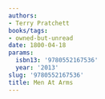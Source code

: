 ```yaml
---
authors:
- Terry Pratchett
books/tags:
- owned-but-unread
date: 1800-04-18
params:
  isbn13: '9780552167536'
  year: '2013'
slug: '9780552167536'
title: Men At Arms
---
```


<!--more-->